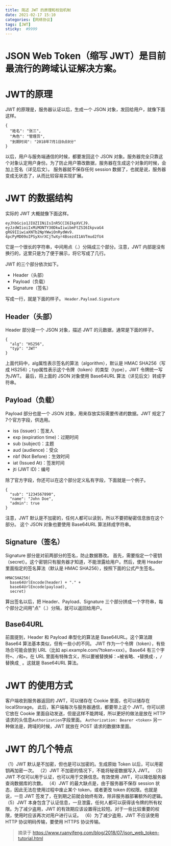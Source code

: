 ```yaml
---
title: 简述 JWT 的原理和校验机制
date: 2021-02-17 15:10
categories: [网络协议]
tags: [JWT]
sticky:  #9999
---
```

# JSON Web Token（缩写 JWT）是目前最流行的跨域认证解决方案。

# JWT的原理
JWT 的原理是，服务器认证以后，生成一个 JSON 对象，发回给用户，就像下面这样。
```
{
  "姓名": "张三",
  "角色": "管理员",
  "到期时间": "2018年7月1日0点0分"
}
```
以后，用户与服务端通信的时候，都要发回这个 JSON 对象。服务器完全只靠这个对象认定用户身份。为了防止用户篡改数据，服务器在生成这个对象的时候，会加上签名（详见后文）。
服务器就不保存任何 session 数据了，也就是说，服务器变成无状态了，从而比较容易实现扩展。

# JWT 的数据结构
实际的 JWT 大概就像下面这样。
```
eyJhbGcio1JIUZIINiIsInR5CCI6IkpXVCJ9.
eyJzdWIioiIxMiMONTY30DkwIiwibmFtZSI6IkpvaG4
gRG9IIiwiaXNTb2NpYWwiOnRydWv9.
4pcPyMD09oIPSyXnrXCjTwXyr4BsezdI1AVTmud2fU4
```
它是一个很长的字符串，中间用点（.）分隔成三个部分。注意，JWT 内部是没有换行的，这里只是为了便于展示，将它写成了几行。

JWT 的三个部分依次如下。
* Header（头部）
* Payload（负载）
* Signature（签名）

写成一行，就是下面的样子。
`Header.Payload.Signature`

## Header（头部）
Header 部分是一个 JSON 对象，描述 JWT 的元数据，通常是下面的样子。
```
{
  "alg": "HS256",
  "typ": "JWT"
}
```
上面代码中，alg属性表示签名的算法（algorithm），默认是 HMAC SHA256（写成 HS256）；typ属性表示这个令牌（token）的类型（type），JWT 令牌统一写为JWT。
最后，将上面的 JSON 对象使用 Base64URL 算法（详见后文）转成字符串。

## Payload（负载）
Payload 部分也是一个 JSON 对象，用来存放实际需要传递的数据。JWT 规定了7个官方字段，供选用。
- iss (issuer)：签发人
- exp (expiration time)：过期时间
- sub (subject)：主题
- aud (audience)：受众
- nbf (Not Before)：生效时间
- iat (Issued At)：签发时间
- jti (JWT ID)：编号

除了官方字段，你还可以在这个部分定义私有字段，下面就是一个例子。
```
{
  "sub": "1234567890",
  "name": "John Doe",
  "admin": true
}
```
注意，JWT 默认是不加密的，任何人都可以读到，所以不要把秘密信息放在这个部分。
这个 JSON 对象也要使用 Base64URL 算法转成字符串。
## Signature（签名）
Signature 部分是对前两部分的签名，防止数据篡改。
首先，需要指定一个密钥（secret）。这个密钥只有服务器才知道，不能泄露给用户。然后，使用 Header 里面指定的签名算法（默认是 HMAC SHA256），按照下面的公式产生签名。
```
HMACSHA256(
  base64UrlEncode(header) + "." +
  base64UrlEncode(payload),
  secret)
```
算出签名以后，把 Header、Payload、Signature 三个部分拼成一个字符串，每个部分之间用"点"（.）分隔，就可以返回给用户。
## Base64URL
前面提到，Header 和 Payload 串型化的算法是 Base64URL。这个算法跟 Base64 算法基本类似，但有一些小的不同。
JWT 作为一个令牌（token），有些场合可能会放到 URL（比如 api.example.com/?token=xxx）。Base64 有三个字符`+`、`/`和`=`，在 URL 里面有特殊含义，所以要被替换掉：`=`被省略、`+`替换成`-`，`/`替换成`_` 。这就是 Base64URL 算法。
# JWT 的使用方式
客户端收到服务器返回的 JWT，可以储存在 Cookie 里面，也可以储存在 localStorage。
此后，客户端每次与服务器通信，都要带上这个 JWT。你可以把它放在 Cookie 里面自动发送，但是这样不能跨域，所以更好的做法是放在 HTTP 请求的头信息`Authorization`字段里面。
`Authorization: Bearer <token>`
另一种做法是，跨域的时候，JWT 就放在 POST 请求的数据体里面。

# JWT 的几个特点
（1）JWT 默认是不加密，但也是可以加密的。生成原始 Token 以后，可以用密钥再加密一次。
（2）JWT 不加密的情况下，不能将秘密数据写入 JWT。
（3）JWT 不仅可以用于认证，也可以用于交换信息。有效使用 JWT，可以降低服务器查询数据库的次数。
（4）JWT 的最大缺点是，由于服务器不保存 session 状态，因此无法在使用过程中废止某个 token，或者更改 token 的权限。也就是说，一旦 JWT 签发了，在到期之前就会始终有效，除非服务器部署额外的逻辑。
（5）JWT 本身包含了认证信息，一旦泄露，任何人都可以获得该令牌的所有权限。为了减少盗用，JWT 的有效期应该设置得比较短。对于一些比较重要的权限，使用时应该再次对用户进行认证。
（6）为了减少盗用，JWT 不应该使用 HTTP 协议明码传输，要使用 HTTPS 协议传输。

> 摘录于 https://www.ruanyifeng.com/blog/2018/07/json_web_token-tutorial.html